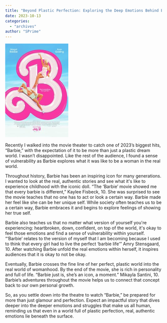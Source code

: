 ```yaml
---
title: "Beyond Plastic Perfection: Exploring the Deep Emotions Behind Barbie"
date: 2023-10-13
categories: 
  - "archives"
author: "SPrime"
---
```


![](images/IMG_3135-203x300.jpeg)

Recently I walked into the movie theater to catch one of 2023’s biggest hits, “Barbie,” with the expectation of it to be more than just a plastic dream world. I wasn’t disappointed. Like the rest of the audience, I found a sense of vulnerability as Barbie explores what it was like to be a woman in the real world.

Throughout history, Barbie has been an inspiring icon for many generations. I wanted to look at the real, authentic stories and see what it's like to experience childhood with the iconic doll. “The ‘Barbie’ movie showed me that every barbie is different,” Kaylee Fisbeck, 10. She was surprised to see the movie teaches that no one has to act or look a certain way. Barbie made her feel like she can be her unique self. While society often teaches us to be a certain way, Barbie embraces it and begins to explore feelings of showing her true self.

Barbie also teaches us that no matter what version of yourself you're experiencing: heartbroken, down, confident, on top of the world, it's okay to feel those emotions and find a sense of vulnerability within yourself. “‘Barbie’ relates to the version of myself that I am becoming because I used to think that every girl had to live the perfect ‘barbie life’” Amry Stensgaard, 10. After watching Barbie unfold the real emotions within herself, it inspires audiences that it is okay to not be okay.

Eventually, Barbie crosses the fine line of her perfect, plastic world into the real world of womanhood. By the end of the movie, she is rich in personality and full of life. “Barbie just is, she’s an icon, a moment.” Mikayla Santini, 10. Barbie’s adventures throughout the movie helps us to connect that concept back to our own personal growth.

So, as you settle down into the theatre to watch “Barbie,” be prepared for more than just glamour and perfection. Expect an impactful story that dives deeper into the deeper emotions and struggles that make us all human, reminding us that even in a world full of plastic perfection, real, authentic emotions lie beneath the surface.
